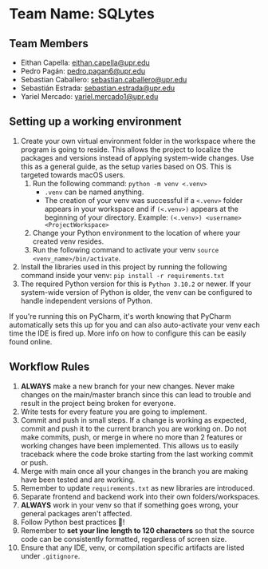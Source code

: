 # Team Name: SQLytes

## Team Members

- Eithan Capella: eithan.capella@upr.edu
- Pedro Pagán: pedro.pagan6@upr.edu
- Sebastian Caballero: sebastian.caballero@upr.edu
- Sebastián Estrada: sebastian.estrada@upr.edu
- Yariel Mercado: yariel.mercado1@upr.edu

## Setting up a working environment 
1. Create your own virtual environment folder in the workspace where the program is going to reside. 
   This allows the project to localize the packages and versions instead of applying system-wide changes. 
   Use this as a general guide, as the setup varies based on OS. This is targeted towards macOS users.
      1. Run the following command: `python -m venv <.venv>`
         - `.venv` can be named anything.
         - The creation of your venv was successful if a `<.venv>` folder appears in your workspace and if `(<.venv>)` 
           appears at the beginning of your directory. Example: `(<.venv>) <username> <ProjectWorkspace>`
      2. Change your Python environment to the location of where your created venv resides.
      3. Run the following command to activate your venv `source <venv_name>/bin/activate`.
2. Install the libraries used in this project by running the following command inside your venv: 
   `pip install -r requirements.txt`
3. The required Python version for this is `Python 3.10.2` or newer. If your system-wide version of Python is older, 
   the venv can be configured to handle independent versions of Python.

If you're running this on PyCharm, it's worth knowing that PyCharm automatically sets this up for you and can also
auto-activate your venv each time the IDE is fired up. More info on how to configure this can be easily found online.

## Workflow Rules
1. **ALWAYS** make a new branch for your new changes. Never make changes on the main/master branch since this can 
   lead to trouble and result in the project being broken for everyone.
2. Write tests for every feature you are going to implement. 
3. Commit and push in small steps. If a change is working as expected, commit and push it to the current branch you are 
   working on. Do not make commits, push, or merge in where no more than 2 features or working changes have been 
   implemented. This allows us to easily traceback where the code broke starting from the last working commit or push.
4. Merge with main once all your changes in the branch you are making have been tested and are working.
5. Remember to update `requirements.txt` as new libraries are introduced.
6. Separate frontend and backend work into their own folders/workspaces. 
7. **ALWAYS** work in your venv so that if something goes wrong, your general packages aren't affected.
8. Follow Python best practices :snake:!
9. Remember to **set your line length to 120 characters** so that the source code can be consistently formatted, 
   regardless of screen size. 
10. Ensure that any IDE, venv, or compilation specific artifacts are listed under `.gitignore`.
